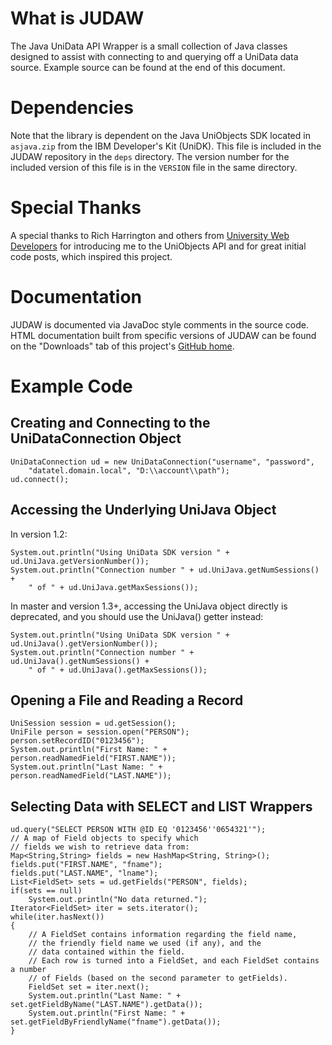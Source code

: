 What is JUDAW
=============

The Java UniData API Wrapper is a small collection of Java classes designed to
assist with connecting to and querying off a UniData data source. Example source
can be found at the end of this document.

Dependencies
============

Note that the library is dependent on the Java UniObjects SDK located in
`asjava.zip` from the IBM Developer's Kit (UniDK). This file is included in
the JUDAW repository in the `deps` directory. The version number for the
included version of this file is in the `VERSION` file in the same directory.

Special Thanks
==============

A special thanks to Rich Harrington and others from
[University Web Developers][uwd] for introducing me to the UniObjects API and
for great initial code posts, which inspired this project.

Documentation
=============

JUDAW is documented via JavaDoc style comments in the source code.
HTML documentation built from specific versions of JUDAW can be found
on the "Downloads" tab of this project's [GitHub home][githome].

Example Code
============

Creating and Connecting to the UniDataConnection Object
-------------------------------------------------------

    UniDataConnection ud = new UniDataConnection("username", "password",
        "datatel.domain.local", "D:\\account\\path");
    ud.connect();

Accessing the Underlying UniJava Object
---------------------------------------

In version 1.2:

    System.out.println("Using UniData SDK version " + ud.UniJava.getVersionNumber());
    System.out.println("Connection number " + ud.UniJava.getNumSessions() +
        " of " + ud.UniJava.getMaxSessions());

In master and version 1.3+, accessing the UniJava object directly is
deprecated, and you should use the UniJava() getter instead:

    System.out.println("Using UniData SDK version " + ud.UniJava().getVersionNumber());
    System.out.println("Connection number " + ud.UniJava().getNumSessions() +
        " of " + ud.UniJava().getMaxSessions());

Opening a File and Reading a Record
-----------------------------------

    UniSession session = ud.getSession();
    UniFile person = session.open("PERSON");
    person.setRecordID("0123456");
    System.out.println("First Name: " + person.readNamedField("FIRST.NAME"));
    System.out.println("Last Name: " + person.readNamedField("LAST.NAME"));

Selecting Data with SELECT and LIST Wrappers
--------------------------------------------

    ud.query("SELECT PERSON WITH @ID EQ '0123456''0654321'");
    // A map of Field objects to specify which
    // fields we wish to retrieve data from:
    Map<String,String> fields = new HashMap<String, String>();
    fields.put("FIRST.NAME", "fname");
    fields.put("LAST.NAME", "lname");
    List<FieldSet> sets = ud.getFields("PERSON", fields);
    if(sets == null)
        System.out.println("No data returned.");
    Iterator<FieldSet> iter = sets.iterator();
    while(iter.hasNext())
    {
        // A FieldSet contains information regarding the field name,
        // the friendly field name we used (if any), and the
        // data contained within the field.
        // Each row is turned into a FieldSet, and each FieldSet contains a number
        // of Fields (based on the second parameter to getFields).
        FieldSet set = iter.next();
        System.out.println("Last Name: " + set.getFieldByName("LAST.NAME").getData());
        System.out.println("First Name: " + set.getFieldByFriendlyName("fname").getData());
    }

[uwd]: http://cuwebd.ning.com/ "University Web Developers"
[githome]: http://github.com/BinaryMuse/judaw "JUDAW on GitHub"
